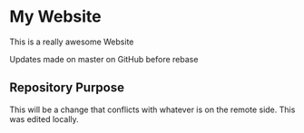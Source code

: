 # My Website

This is a really awesome Website

Updates made on master on GitHub before rebase

## Repository Purpose

This will be a change that conflicts
with whatever is on the remote side.
This was edited locally.
